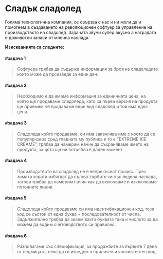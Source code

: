 # Сладък сладолед

Голяма технологична компания, се свързва с нас и ни моли да и помогнем в създаването на
революционен софтуер за управление на производството на сладолед. Задачата звучи супер
вкусно а наградата е доживотни запаси от млечна наслада. 

**Изискванията са следните:**

#### **#задача 1** 
>Софтуера трябва да съдържа информация за броя на сладоледите които може да произведе за един ден. 

#### **#задача 2** 
> Необходимо е да имаме информация за единичната цена, на която ще продаваме сладоледа, като за първа версия на продукта ще приемем че продаваме един вид сладолед и той има една цена.

#### **#задача 3** 
> Сладоледа който продаваме, си има закачлива име с което да се популяризира сред гладната му публика и то е “EXTREME ICE CREAME”, трябва да намерим начин да съхраняваме името на продукта, защото ще ни потрябва в даден момент.

#### **#задача 4** 
> Производството на сладолед не е непрекъснат процес. През зимата хората избягват да пълнят торбите си със ледена наслада, затова трябва да намерим начин как да включваме и изключваме поточните линии.

#### **#задача 5** 
> Сладоледа който продаваме си има идентификационен код, този код се състои от една буква + последователност от числа. Задължително трябва да знаем както буквата така и числото за да можем да водим счетоводството си правилно. 

#### **#задача 6** 
> Разполагаме със спецификация, за продажбите за първите 7 дена от седмицата, нека да ги изведем в приличен и консистентен вид.